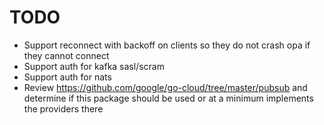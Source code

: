 # TODO

* Support reconnect with backoff on clients so they do not crash opa if they cannot connect
* Support auth for kafka sasl/scram
* Support auth for nats
* Review https://github.com/google/go-cloud/tree/master/pubsub and determine if this package should be used or at a minimum implements the providers there